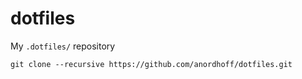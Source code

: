 # dotfiles

My `.dotfiles/` repository

```
git clone --recursive https://github.com/anordhoff/dotfiles.git
```

